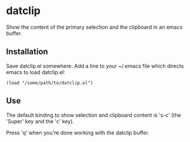 # datclip

Show the content of the primary selection and the clipboard in an emacs buffer.

## Installation

Save datclip.el somewhere. Add a line to your ~/.emacs file which directs emacs to load datclip.el:

```
(load "/some/path/to/datclip.el")
```

## Use

The default binding to show selection and clipboard content is 's-c' (the 'Super' key and the 'c' key).

Press 'q' when you're done working with the datclip buffer.
